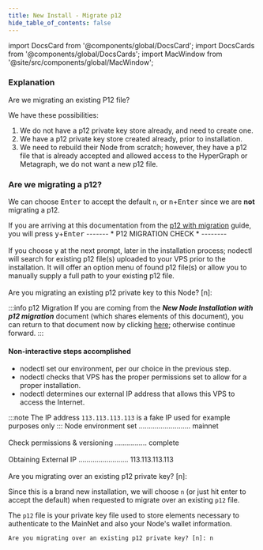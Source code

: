 ```yaml
---
title: New Install - Migrate p12
hide_table_of_contents: false
---
```

<intro-end />

import DocsCard from '@components/global/DocsCard';
import DocsCards from '@components/global/DocsCards';
import MacWindow from '@site/src/components/global/MacWindow';

<head>
  <title>MainNet 2.0 Automation with nodectl</title>
  <meta
    name="description"
    content="nodectl installation of new Node"
  />
</head>

### Explanation

Are we migrating an existing P12 file?  

We have these possibilities:
1. We do not have a p12 private key store already, and need to create one.
1. We have a p12 private key store created already, prior to installation.
1. We need to rebuild their Node from scratch; however, they have a p12 file that is already accepted and allowed access to the HyperGraph or Metagraph, we do not want a new p12 file.

### Are we migrating a p12?

We can choose <kbd>Enter</kbd> to accept the default `n`, or <kbd>n</kbd>+<kbd>Enter</kbd> since we are **not** migrating a p12.

If you are arriving at this documentation from the [p12 with migration](/validate/automated/migrate/nodectlMigrate) guide, you will press <kbd>y</kbd>+<kbd>Enter</kbd>
<MacWindow>
------- * P12 MIGRATION CHECK * --------<br /> 
<br /> 
If you choose y at the next prompt, later in the installation process; nodectl will search for existing p12 file(s) uploaded to your VPS prior to the installation. It will offer an option menu of found p12 file(s) or allow you to manually supply a full path to your existing p12 file.<br /> 
<br /> 
Are you migrating an existing p12 private key to this Node? [n]: <br /> 
</MacWindow>

:::info p12 Migration
If you are coming from the ***New Node Installation with p12 migration*** document (which shares elements of this document), you can return to that document now by clicking [here](/validate/automated/migrate/nodectlMigrateImport); otherwise continue forward.
:::





























#### Non-interactive steps accomplished

- nodectl set our environment, per our choice in the previous step.
- nodectl checks that VPS has the proper permissions set to allow for a proper installation.
- nodectl determines our external IP address that allows this VPS to access the Internet.

:::note
The IP address `113.113.113.113` is a fake IP used for example purposes only
:::
<MacWindow>
 Node environment set .......................... mainnet<br />                                                         
  Check permissions & versioning ................ complete<br />                                                                      
  Obtaining External IP ......................... 113.113.113.113<br />                                                                
  Are you migrating over an existing p12 private key? [n]:<br />
</MacWindow>



 Since this is a brand new installation, we will choose `n` (or just hit enter to accept the default) when requested to migrate over an existing `p12` file.  
 
 The `p12` file is your private key file used to store elements necessary to authenticate to the MainNet and also your Node's wallet information.

```
Are you migrating over an existing p12 private key? [n]: n
```